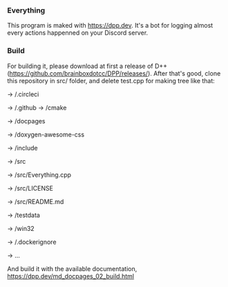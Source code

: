 ### Everything
This program is maked with https://dpp.dev.
It's a bot for logging almost every actions happenned on your Discord server.

### Build
For building it, please download at first a release of D++ (https://github.com/brainboxdotcc/DPP/releases/).
After that's good, clone this repository in src/ folder, and delete test.cpp for making tree like that:

-> /.circleci

-> /.github
-> /cmake

-> /docpages

-> /doxygen-awesome-css

-> /include

-> /src

  -> /src/Everything.cpp
  
  -> /src/LICENSE
  
  -> /src/README.md
  
-> /testdata

-> /win32

-> /.dockerignore 

-> ...

And build it with the available documentation, https://dpp.dev/md_docpages_02_build.html
